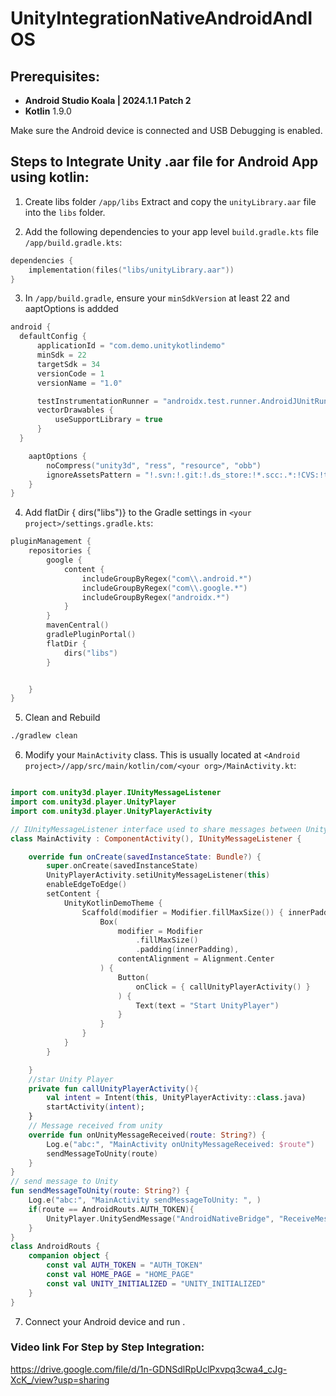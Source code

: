 # UnityIntegrationNativeAndroidAndIOS

## Prerequisites:
- **Android Studio Koala | 2024.1.1 Patch 2** 
- **Kotlin** 1.9.0

Make sure the Android device is connected and USB Debugging is enabled.

## Steps to Integrate Unity .aar file for Android App using kotlin:

1. Create libs folder `/app/libs` Extract and copy the `unityLibrary.aar` file into the `libs` folder.

2. Add the following dependencies to your app level `build.gradle.kts` file `/app/build.gradle.kts`:

```kotlin
dependencies {
    implementation(files("libs/unityLibrary.aar"))
}
```
3. In `/app/build.gradle`, ensure your `minSdkVersion` at least 22 and aaptOptions is addded

```kotlin
android {
  defaultConfig {
      applicationId = "com.demo.unitykotlindemo"
      minSdk = 22
      targetSdk = 34
      versionCode = 1
      versionName = "1.0"

      testInstrumentationRunner = "androidx.test.runner.AndroidJUnitRunner"
      vectorDrawables {
          useSupportLibrary = true
      }
  }

    aaptOptions {
        noCompress("unity3d", "ress", "resource", "obb")
        ignoreAssetsPattern = "!.svn:!.git:!.ds_store:!*.scc:.*:!CVS:!thumbs.db:!picasa.ini:!*~"
    }
}
```
4. Add flatDir { dirs("libs")} to the Gradle settings in `<your project>/settings.gradle.kts`:

```kotlin
pluginManagement {
    repositories {
        google {
            content {
                includeGroupByRegex("com\\.android.*")
                includeGroupByRegex("com\\.google.*")
                includeGroupByRegex("androidx.*")
            }
        }
        mavenCentral()
        gradlePluginPortal()
        flatDir {
            dirs("libs")
        }


    }
}
```

5. Clean and Rebuild
```bash
./gradlew clean

```
6. Modify your `MainActivity` class. This is usually located at `<Android project>//app/src/main/kotlin/com/<your org>/MainActivity.kt`:

```kotlin

import com.unity3d.player.IUnityMessageListener
import com.unity3d.player.UnityPlayer
import com.unity3d.player.UnityPlayerActivity

```
```kotlin
// IUnityMessageListener interface used to share messages between UnityPlayerActivity to MainActivity
class MainActivity : ComponentActivity(), IUnityMessageListener {

    override fun onCreate(savedInstanceState: Bundle?) {
        super.onCreate(savedInstanceState)
        UnityPlayerActivity.setiUnityMessageListener(this)
        enableEdgeToEdge()
        setContent {
            UnityKotlinDemoTheme {
                Scaffold(modifier = Modifier.fillMaxSize()) { innerPadding ->
                    Box(
                        modifier = Modifier
                            .fillMaxSize()
                            .padding(innerPadding),
                        contentAlignment = Alignment.Center
                    ) {
                        Button(
                            onClick = { callUnityPlayerActivity() }
                        ) {
                            Text(text = "Start UnityPlayer")
                        }
                    }
                }
            }
        }

    }
    //star Unity Player
    private fun callUnityPlayerActivity(){
        val intent = Intent(this, UnityPlayerActivity::class.java)
        startActivity(intent);
    }
    // Message received from unity
    override fun onUnityMessageReceived(route: String?) {
        Log.e("abc:", "MainActivity onUnityMessageReceived: $route")
        sendMessageToUnity(route)
    }
}
// send message to Unity
fun sendMessageToUnity(route: String?) {
    Log.e("abc:", "MainActivity sendMessageToUnity: ", )
    if(route == AndroidRouts.AUTH_TOKEN){
        UnityPlayer.UnitySendMessage("AndroidNativeBridge", "ReceiveMessageFromAndroid", "Paste auth token here...")
    }
}
class AndroidRouts {
    companion object {
        const val AUTH_TOKEN = "AUTH_TOKEN"
        const val HOME_PAGE = "HOME_PAGE"
        const val UNITY_INITIALIZED = "UNITY_INITIALIZED"
    }
}
```
7. Connect your Android device and run .

### Video link For Step by Step Integration:
https://drive.google.com/file/d/1n-GDNSdlRpUclPxvpq3cwa4_cJg-XcK_/view?usp=sharing

